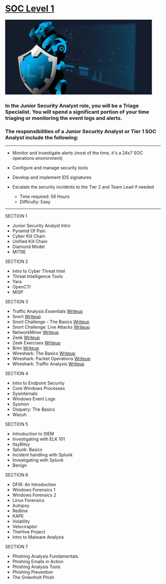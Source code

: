 # [SOC Level 1](https://tryhackme.com/path-action/soclevel1/join)
 
![Image not set yet](https://github.com/C3LKO/TryHackMe/blob/master/Assets/SOC%20Level%201.jpg)

### In the Junior Security Analyst role, you will be a Triage Specialist. You will spend a significant portion of your time triaging or monitoring the event logs and alerts.

### The responsibilities of a Junior Security Analyst or Tier 1 SOC Analyst include the following:

----

  - Monitor and investigate alerts (most of the time, it's a 24x7 SOC operations environment)
  - Configure and manage security tools
  - Develop and implement IDS signatures
  - Escalate the security incidents to the Tier 2 and Team Lead if needed

    - Time required: 56 Hours
    - Difficulty: Easy
   
----     

SECTION 1

   - Junior Security Analyst Intro
   - Pyramid Of Pain
   - Cyber Kill Chain
   - Unified Kill Chain
   - Diamond Model
   - MITRE

SECTION 2

   - Intro to Cyber Threat Intel
   - Threat Intelligence Tools
   - Yara
   - OpenCTI
   - MISP

SECTION 3

   - Traffic Analysis Essentials <a href="LINK" target="_blank">Writeup</a>
   - Snort <a href="https://medium.com/@cyberrey/snort-tryhackme-walkthrough-f89a3a035b2a" target="_blank">Writeup</a>
   - Snort Challenge - The Basics <a href="https://medium.com/@cyberrey/snort-challenge-the-basics-tryhackme-walkthrough-69174263d6e8" target="_blank">Writeup</a>
   - Snort Challenge: Live Attacks <a href="https://medium.com/@haircutfish/snort-challenge-live-attacks-room-f65858077692" target="_blank">Writeup</a>
   - NetworkMiner <a href="LINK" target="_blank">Writeup</a>
   - Zeek <a href="LINK" target="_blank">Writeup</a>
   - Zeek Exercises <a href="LINK" target="_blank">Writeup</a>
   - Brim <a href="LINK" target="_blank">Writeup</a>
   - Wireshark: The Basics <a href="LINK" target="_blank">Writeup</a>
   - Wireshark: Packet Operations <a href="LINK" target="_blank">Writeup</a>
   - Wireshark: Traffic Analysis <a href="LINK" target="_blank">Writeup</a>

SECTION 4

   - Intro to Endpoint Security
   - Core Windows Processes
   - Sysinternals
   - Windows Event Logs
   - Sysmon
   - Osquery: The Basics
   - Wazuh

SECTION 5

   - Introduction to SIEM
   - Investigating with ELK 101
   - ItsyBitsy
   - Splunk: Basics
   - Incident handling with Splunk
   - Investigating with Splunk
   - Benign

SECTION 6

   - DFIR: An Introduction
   - Windows Forensics 1
   - Windows Forensics 2
   - Linux Forensics
   - Autopsy
   - Redline
   - KAPE
   - Volatility
   - Velociraptor
   - TheHive Project
   - Intro to Malware Analysis

SECTION 7

   - Phishing Analysis Fundamentals
   - Phishing Emails in Action
   - Phishing Analysis Tools
   - Phishing Prevention
   - The Greenholt Phish
